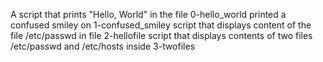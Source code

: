 A script that prints "Hello, World" in the file 0-hello_world
printed a confused smiley on 1-confused_smiley
script that displays content of the file /etc/passwd in file 2-hellofile
script that displays contents of two files /etc/passwd and /etc/hosts inside 3-twofiles

